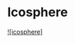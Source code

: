 # Icosphere

[![icosphere]](https://raw.githubusercontent.com/bjlittle/collab/main/informatics-lab/icosphere/assets/icosphere.png)
